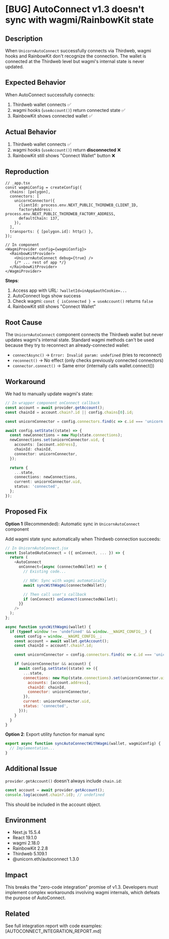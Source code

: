 # [BUG] AutoConnect v1.3 doesn't sync with wagmi/RainbowKit state

## Description

When `UnicornAutoConnect` successfully connects via Thirdweb, wagmi hooks and RainbowKit don't recognize the connection. The wallet is connected at the Thirdweb level but wagmi's internal state is never updated.

## Expected Behavior

When AutoConnect successfully connects:
1. Thirdweb wallet connects ✅
2. wagmi hooks (`useAccount()`) return connected state ✅
3. RainbowKit shows connected wallet ✅

## Actual Behavior

1. Thirdweb wallet connects ✅
2. wagmi hooks (`useAccount()`) return **disconnected** ❌
3. RainbowKit still shows "Connect Wallet" button ❌

## Reproduction

```tsx
// _app.tsx
const wagmiConfig = createConfig({
  chains: [polygon],
  connectors: [
    unicornConnector({
      clientId: process.env.NEXT_PUBLIC_THIRDWEB_CLIENT_ID,
      factoryAddress: process.env.NEXT_PUBLIC_THIRDWEB_FACTORY_ADDRESS,
      defaultChain: 137,
    }),
  ],
  transports: { [polygon.id]: http() },
});

// In component
<WagmiProvider config={wagmiConfig}>
  <RainbowKitProvider>
    <UnicornAutoConnect debug={true} />
    {/* ... rest of app */}
  </RainbowKitProvider>
</WagmiProvider>
```

**Steps**:
1. Access app with URL: `?walletId=inApp&authCookie=...`
2. AutoConnect logs show success
3. Check wagmi: `const { isConnected } = useAccount()` returns `false`
4. RainbowKit still shows "Connect Wallet"

## Root Cause

The `UnicornAutoConnect` component connects the Thirdweb wallet but never updates wagmi's internal state. Standard wagmi methods can't be used because they try to reconnect an already-connected wallet:

- `connectAsync()` → `Error: Invalid param: undefined` (tries to reconnect)
- `reconnect()` → No effect (only checks previously connected connectors)
- `connector.connect()` → Same error (internally calls wallet.connect())

## Workaround

We had to manually update wagmi's state:

```typescript
// In wrapper component onConnect callback
const account = await provider.getAccount();
const chainId = account.chain?.id || config.chains[0].id;

const unicornConnector = config.connectors.find(c => c.id === 'unicorn');

await config.setState((state) => {
  const newConnections = new Map(state.connections);
  newConnections.set(unicornConnector.uid, {
    accounts: [account.address],
    chainId: chainId,
    connector: unicornConnector,
  });

  return {
    ...state,
    connections: newConnections,
    current: unicornConnector.uid,
    status: 'connected',
  };
});
```

## Proposed Fix

**Option 1** (Recommended): Automatic sync in `UnicornAutoConnect` component

Add wagmi state sync automatically when Thirdweb connection succeeds:

```javascript
// In UnicornAutoConnect.jsx
const IsolatedAutoConnect = ({ onConnect, ... }) => {
  return (
    <AutoConnect
      onConnect={async (connectedWallet) => {
        // Existing code...

        // NEW: Sync with wagmi automatically
        await syncWithWagmi(connectedWallet);

        // Then call user's callback
        if (onConnect) onConnect(connectedWallet);
      }}
    />
  );
};

async function syncWithWagmi(wallet) {
  if (typeof window !== 'undefined' && window.__WAGMI_CONFIG__) {
    const config = window.__WAGMI_CONFIG__;
    const account = await wallet.getAccount();
    const chainId = account?.chain?.id;

    const unicornConnector = config.connectors.find(c => c.id === 'unicorn');

    if (unicornConnector && account) {
      await config.setState((state) => ({
        ...state,
        connections: new Map(state.connections).set(unicornConnector.uid, {
          accounts: [account.address],
          chainId: chainId,
          connector: unicornConnector,
        }),
        current: unicornConnector.uid,
        status: 'connected',
      }));
    }
  }
}
```

**Option 2**: Export utility function for manual sync

```javascript
export async function syncAutoConnectWithWagmi(wallet, wagmiConfig) {
  // Implementation...
}
```

## Additional Issue

`provider.getAccount()` doesn't always include `chain.id`:

```javascript
const account = await provider.getAccount();
console.log(account.chain?.id); // undefined
```

This should be included in the account object.

## Environment

- Next.js 15.5.4
- React 19.1.0
- wagmi 2.18.0
- RainbowKit 2.2.8
- Thirdweb 5.109.1
- @unicorn.eth/autoconnect 1.3.0

## Impact

This breaks the "zero-code integration" promise of v1.3. Developers must implement complex workarounds involving wagmi internals, which defeats the purpose of AutoConnect.

## Related

See full integration report with code examples: [AUTOCONNECT_INTEGRATION_REPORT.md]
